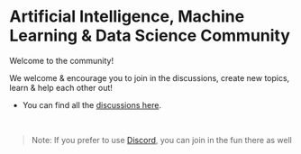 # Artificial Intelligence, Machine Learning & Data Science Community

Welcome to the community!

We welcome & encourage you to join in the discussions, create new topics, learn & help each other out!

- You can find all the [discussions here](https://github.com/serp-ai/community/discussions).

<br>

> Note: If you prefer to use [Discord](https://serp.ly/discord), you can join in the fun there as well
